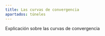 ```yaml
---
title: Las curvas de convergencia
apartados: túneles
---
```


Explicación sobre las curvas de convergencia
